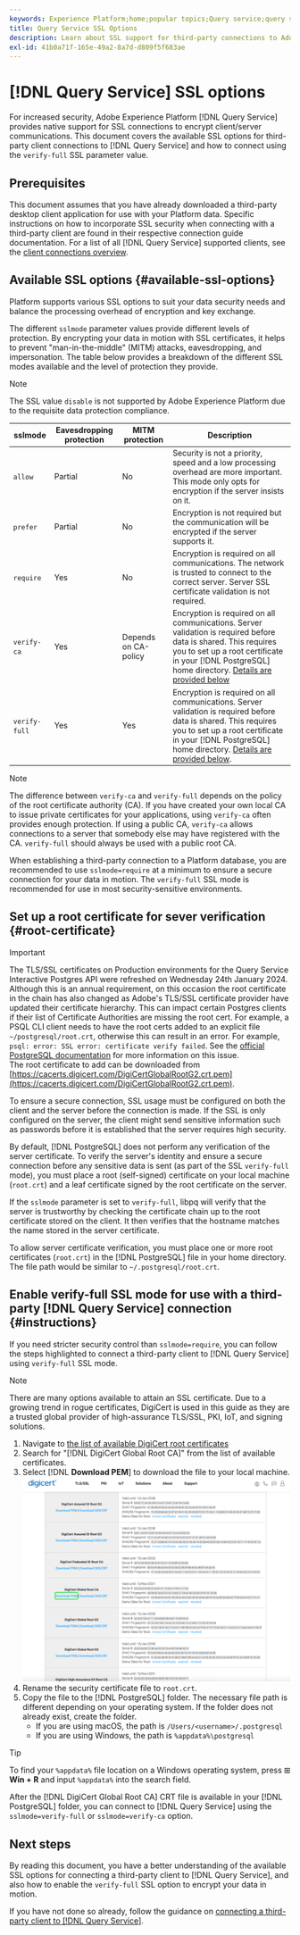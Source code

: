 ```yaml
---
keywords: Experience Platform;home;popular topics;Query service;query service;connect;connect to query service;SSL;ssl;sslmode;
title: Query Service SSL Options
description: Learn about SSL support for third-party connections to Adobe Experience Platform Query Service, and how to connect using verify-full SSL mode.
exl-id: 41b0a71f-165e-49a2-8a7d-d809f5f683ae
---
```

# [!DNL Query Service] SSL options

For increased security, Adobe Experience Platform [!DNL Query Service] provides native support for SSL connections to encrypt client/server communications. This document covers the available SSL options for third-party client connections to [!DNL Query Service] and how to connect using the `verify-full` SSL parameter value.

## Prerequisites

This document assumes that you have already downloaded a third-party desktop client application for use with your Platform data. Specific instructions on how to incorporate SSL security when connecting with a third-party client are found in their respective connection guide documentation. For a list of all [!DNL Query Service] supported clients, see the [client connections overview](./overview.md).

## Available SSL options {#available-ssl-options}

Platform supports various SSL options to suit your data security needs and balance the processing overhead of encryption and key exchange. 

The different `sslmode` parameter values provide different levels of protection. By encrypting your data in motion with SSL certificates, it helps to prevent "man-in-the-middle" (MITM) attacks, eavesdropping, and impersonation. The table below provides a breakdown of the different SSL modes available and the level of protection they provide.

>[!NOTE]
>
> The SSL value `disable` is not supported by Adobe Experience Platform due to the requisite data protection compliance. 

|  sslmode |  Eavesdropping protection | MITM protection  | Description  |
|---|---|---|---|
| `allow`  | Partial  | No  | Security is not a priority, speed and a low processing overhead are more important. This mode only opts for encryption if the server insists on it.  |
| `prefer`  | Partial  | No  | Encryption is not required but the communication will be encrypted if the server supports it.  |
| `require`  | Yes  | No  | Encryption is required on all communications. The network is trusted to connect to the correct server. Server SSL certificate validation is not required. |
| `verify-ca`  | Yes  | Depends on CA-policy  | Encryption is required on all communications. Server validation is required before data is shared. This requires you to set up a root certificate in your [!DNL PostgreSQL] home directory. [Details are provided below](#instructions) |
| `verify-full`  | Yes  | Yes  | Encryption is required on all communications. Server validation is required before data is shared. This requires you to set up a root certificate in your [!DNL PostgreSQL] home directory. [Details are provided below](#instructions).  |

>[!NOTE]
>
>The difference between `verify-ca` and `verify-full` depends on the policy of the root certificate authority (CA). If you have created your own local CA to issue private certificates for your applications, using `verify-ca` often provides enough protection. If using a public CA, `verify-ca` allows connections to a server that somebody else may have registered with the CA. `verify-full` should always be used with a public root CA.

When establishing a third-party connection to a Platform database, you are recommended to use `sslmode=require` at a minimum to ensure a secure connection for your data in motion. The `verify-full` SSL mode is recommended for use in most security-sensitive environments.

## Set up a root certificate for sever verification {#root-certificate}

>[!IMPORTANT]
>
>The TLS/SSL certificates on Production environments for the Query Service Interactive Postgres API were refreshed on Wednesday 24th January 2024.<br>Although this is an annual requirement, on this occasion the root certificate in the chain has also changed as Adobe's TLS/SSL certificate provider have updated their certificate hierarchy. This can impact certain Postgres clients if their list of Certificate Authorities are missing the root cert. For example, a PSQL CLI client needs to have the root certs added to an explicit file `~/postgresql/root.crt`, otherwise this can result in an error. For example, `psql: error: SSL error: certificate verify failed`. See the [official PostgreSQL documentation](https://www.postgresql.org/docs/current/libpq-ssl.html#LIBQ-SSL-CERTIFICATES) for more information on this issue.<br>The root certificate to add can be downloaded from [https://cacerts.digicert.com/DigiCertGlobalRootG2.crt.pem](https://cacerts.digicert.com/DigiCertGlobalRootG2.crt.pem).

To ensure a secure connection, SSL usage must be configured on both the client and the server before the connection is made. If the SSL is only configured on the server, the client might send sensitive information such as passwords before it is established that the server requires high security.

By default, [!DNL PostgreSQL] does not perform any verification of the server certificate. To verify the server's identity and ensure a secure connection before any sensitive data is sent (as part of the SSL `verify-full` mode), you must place a root (self-signed) certificate on your local machine (`root.crt`) and a leaf certificate signed by the root certificate on the server.

If the `sslmode` parameter is set to `verify-full`, libpq will verify that the server is trustworthy by checking the certificate chain up to the root certificate stored on the client. It then verifies that the hostname matches the name stored in the server certificate.

To allow server certificate verification, you must place one or more root certificates (`root.crt`) in the [!DNL PostgreSQL] file in your home directory. The file path would be similar to `~/.postgresql/root.crt`.

## Enable verify-full SSL mode for use with a third-party [!DNL Query Service] connection {#instructions}

If you need stricter security control than `sslmode=require`, you can follow the steps highlighted to connect a third-party client to [!DNL Query Service] using `verify-full` SSL mode.

>[!NOTE]
>
>There are many options available to attain an SSL certificate. Due to a growing trend in rogue certificates, DigiCert is used in this guide as they are a trusted global provider of high-assurance TLS/SSL, PKI, IoT, and signing solutions. 

1. Navigate to [the list of available DigiCert root certificates](https://www.digicert.com/kb/digicert-root-certificates.htm)
1. Search for "[!DNL DigiCert Global Root CA]" from the list of available certificates.
1. Select [!DNL **Download PEM**] to download the file to your local machine.
![The list of available DigiCert root certificates with Download PEM highlighted.](../images/clients/ssl-modes/digicert.png)
1. Rename the security certificate file to `root.crt`.
1. Copy the file to the [!DNL PostgreSQL] folder. The necessary file path is different depending on your operating system. If the folder does not already exist, create the folder. 
    - If you are using macOS, the path is `/Users/<username>/.postgresql`
    - If you are using Windows, the path is `%appdata%\postgresql`

>[!TIP]
>
>To find your `%appdata%` file location on a Windows operating system, press ⊞ **Win + R** and input `%appdata%` into the search field.

After the [!DNL DigiCert Global Root CA] CRT file is available in your [!DNL PostgreSQL] folder, you can connect to [!DNL Query Service] using the `sslmode=verify-full` or `sslmode=verify-ca` option.

## Next steps

By reading this document, you have a better understanding of the available SSL options for connecting a third-party client to [!DNL Query Service], and also how to enable the `verify-full` SSL option to encrypt your data in motion.

If you have not done so already, follow the guidance on [connecting a third-party client to [!DNL Query Service]](./overview.md).
